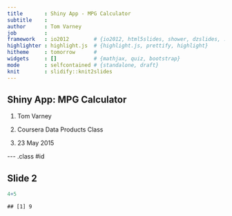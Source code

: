 ```yaml
---
title       : Shiny App - MPG Calculator
subtitle    : 
author      : Tom Varney
job         : 
framework   : io2012        # {io2012, html5slides, shower, dzslides, ...}
highlighter : highlight.js  # {highlight.js, prettify, highlight}
hitheme     : tomorrow      # 
widgets     : []            # {mathjax, quiz, bootstrap}
mode        : selfcontained # {standalone, draft}
knit        : slidify::knit2slides
---
```



## Shiny App: MPG Calculator

1. Tom Varney <p>
2. Coursera Data Products Class <p>
3. 23 May 2015  <p>

--- .class #id 

## Slide 2



```r
4+5
```

```
## [1] 9
```

